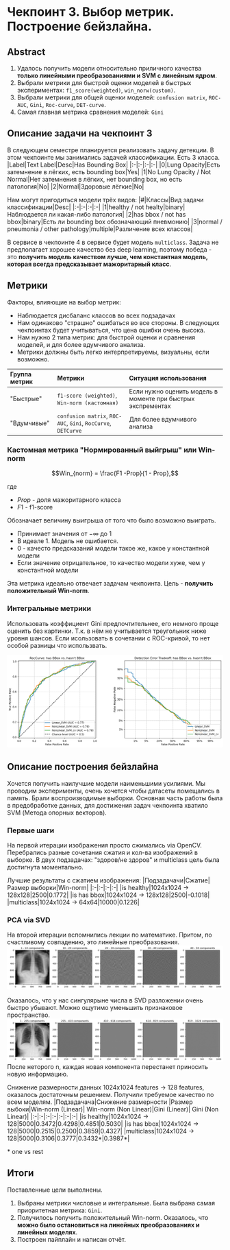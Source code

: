 # Чекпоинт 3. Выбор метрик. Построение бейзлайна.

## Abstract
1. Удалось получить модели относительно приличного качества **только линейными преобразованиями и SVM с линейным ядром**.
2. Выбрали метрики для быстрой оценки моделей в быстрых экспериментах: `f1_score(weighted)`, `win_norw(custom)`. 
3. Выбрали метрики для общей оценки моделей: `confusion matrix`, `ROC-AUC`, `Gini`, `Roc-curve`, `DET-curve`.
4. Самая главная метрика сравнения моделей: `Gini`

## Описание задачи на чекпоинт 3
В следующем семестре планируется реализовать задачу детекции. В этом чекпоинте мы занимались задачей классификации. Есть 3 класса. 
|Label|Text Label|Desc|Has Bounding Box|
|:-|:-|:-|:-|
|0|Lung Opacity|Есть затемнение в лёгких, есть bounding box|Yes|
|1|No Lung Opacity / Not Normal|Нет затемнения в лёгких, нет bounding box, но есть патология|No|
|2|Normal|Здоровые лёгкие|No|

Нам могут пригодиться модели трёх видов:
|#|Классы|Вид задачи классификации|Desc|
|:-|:-|:-|:-|
|1|healthy / not healty|binary|Наблюдается ли какая-либо патология|
|2|has bbox / not has bbox|binary|Есть ли bounding box обозначающий пневмонию|
|3|normal / pneumonia / other pathology|multiple|Различение всех классов|

В сервисе в чекпоинте 4 в сервисе будет модель `multiclass`. Задача не предполагает хорошее качество без deep learning, поэтому победа - это **получить модель качеством лучше, чем константная модель, которая всегда предсказывает мажоритарный класс**.

## Метрики
Факторы, влияющие на выбор метрик:
* Наблюдается дисбаланс классов во всех подзадачах
* Нам одинаково "страшно" ошибаться во все стороны. В следующих чекпоинтах будет учитываться, что цена ошибки очень высока.
* Нам нужно 2 типа метрик: для быстрой оценки и сравнения моделей, и для более вдумчивого анализа.
* Метрики должны быть легко интерпретируемы, визуальны, если возможно.

|Группа метрик|Метрики|Ситуация использования|
|:-|:-|:-|
|"Быстрые"|`f1-score (weighted)`, `Win-norm (кастомная)`|Eсли нужно оценить модель в моменте при быстрых экспрементах|
|"Вдумчивые"|`confusion matrix`, `ROC-AUC`, `Gini`, `RocCurve`, `DETCurve`|Для более вдумчивого анализа|

### Кастомная метрика "Нормированный выйгрыш" или Win-norm
$$Win_{norm} = \frac{F1 -Prop}{1 - Prop},$$ 

где
* $Prop$ - доля мажоритарного класса
* $F1$ - f1-score

Обозначает величину выигрыша от того что было возможно выиграть.
* Принимает значения от $-\infty$ до $1$ 
* В идеале 1. Модель не ошибается.
* 0 - качесто предсказаний модели такое же, какое у константной модели
* Если значение отрицательное, то качество модели хуже, чем у константной модели

Эта метрика идеально отвечает задачам чекпоинта. Цель - **получить положительный Win-norm**.

### Интегральные метрики
Использовать коэффициент Gini предпочтительнее, его немного проще оценить без картинки. Т.к. в нём не учитывается треугольник ниже уровня шансов. Если исользовать в сочетании с ROC-кривой, то нет особой разницы что использвать.

![График с интегральными метриками (Roc-curve и DET)](https://raw.githubusercontent.com/Amlaith/medical_diseases_recognition/refs/heads/main/checkpoint_3_baseline/md_media/roc_det_curve_bbox_clf.png)


## Описание построения бейзлайна
Хочется получить наилучшие модели наименьшими усилиями. Мы проводим эксперименты, очень хочется чтобы датасеты помещались в память. Брали воспроизводимые выборки. Основная часть работы была в предобработке данных, для достижения задач чекпоинта хватило SVM (Метода опорных векторов).

### Первые шаги
На первой итерации изображения просто сжимались via OpenCV. Перебрались разные сочетания сжатия и кол-ва изображений в выборке. В двух подзадачах: "здоров/не здоров" и multiclass цель была достигнута моментально.

Лучшие результаты с сжатием изображения:
|Подзадачачи|Сжатие|Размер выборки|Win-norm|
|:-|:-|:-|:-|
|is healthy|1024x1024 $\rightarrow$ 128x128|2500|0.1772|
|is has bbox|1024x1024 $\rightarrow$ 128x128|2500|-0.1018|
|multiclass|1024x1024 $\rightarrow$ 64x64|10000|0.1226|

### PCA via SVD
На второй итерации вспомнились лекции по математике. Притом, по счастливому совпадению, это линейные преобразования. 
![svd показательство visul](https://raw.githubusercontent.com/Amlaith/medical_diseases_recognition/refs/heads/main/checkpoint_3_baseline/md_media/components_graph_2.png)

Оказалось, что у нас сингулярыне числа в SVD разложении очень быстро убывают. Можно ощутимо уменьшить признаковое пространство.
![svd показательство visul](https://raw.githubusercontent.com/Amlaith/medical_diseases_recognition/refs/heads/main/checkpoint_3_baseline/md_media/components_graph_3.png)
После неторого n, каждая новая компонента перестанет приносить новую информацию.

Снижение размерности данных  1024x1024 features $\rightarrow$ 128 features, оказалось достаточным решением. Получили требуемое качество по всем моделям. 
|Подзадачача|Снижение размерности |Размер выбоки|Win-norm (Linear)| Win-norm (Non Linear)|Gini (Linear)| Gini (Non Linear)|
|:-|:-|:-|:-|:-|:-|:-|
|is healthy|1024x1024 $\rightarrow$ 128|5000|0.3472|0.4298|0.4851|0.5030|
|is has bbox|1024x1024 $\rightarrow$ 128|5000|0.2515|0.2500|0.3859|0.4327|
|multiclass|1024x1024 $\rightarrow$ 128|5000|0.3106|0.3777|0.3432\*|0.3987\*|

\* one vs rest

## Итоги
Поставленные цели выполнены. 
1. Выбраны метрики числовые и интегральные. Была выбрана самая приоритетная метрика: `Gini`.
2. Получилось получить положительный Win-norm. Оказалось, что **можно было остановиться на линейных преобразованиях и линейных моделях**.
3. Построен пайплайн и написан отчёт.
